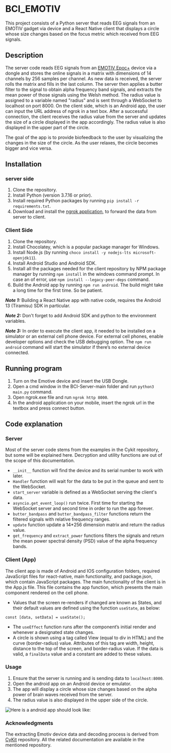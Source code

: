 # BCI_EMOTIV
This project consists of a Python server that reads EEG signals from an EMOTIV gadget via device and a React Native client that displays a circle whose size changes based on the focus metric which received from EEG signals.

## Description
The server code reads EEG signals from an [EMOTIV Epoc+](https://www.emotiv.com/epoc/) device via a dongle and stores the online signals in a matrix with dimensions of 14 channels by 256 samples per channel. As new data is received, the server rolls the matrix and fills in the last column.
The server then applies a butter filter to the signal to obtain alpha frequency band signals, and extracts the mean power of those signals using the Welsh method.
The radius value is assigned to a variable named "radius" and is sent through a WebSocket to localhost on port 8000.
On the client side, which is an Android app, the user can input the URL address of ngrok in a text box.
After a successful connection, the client receives the radius value from the server and updates the size of a circle displayed in the app accordingly.
The radius value is also displayed in the upper part of the circle.

The goal of the app is to provide biofeedback to the user by visualizing the changes in the size of the circle.
As the user relaxes, the circle becomes bigger and vice versa.


## Installation

### server side
1. Clone the repository.
2. Install Python (version 3.7.16 or prior).
3. Install required Python packages by running `pip install -r requirements.txt`.
4. Download and install the [ngrok application](https://ngrok.com/), to forward the data from server to client.

### Client Side

1. Clone the repository.
2. Install Chocolatey, which is a popular package manager for Windows.
3. Install Node.js (by running `choco install -y nodejs-lts microsoft-openjdk11`).
4. Install Android Studio and Android SDK.
5. Install all the packages needed for the client repository by NPM package manager by running `npm install` in the windows command prompt.
   In case an of error, use `npm install --legacy-peer-deps` command.
6. Build the Android app by running `npm run android`. The build might take a long time for the first time. So be patient.

***Note 1:*** Building a React Native app with native code, requires the Android 13 (Tiramisu) SDK in particular.

***Note 2:*** Don't forget to add Android SDK and python to the environment variables.

***Note 3:*** In order to execute the client app, it needed to be installed on a simulator or an external cell phone device.
For external cell phones, enable developer options and check the USB debugging option.
The `npm run android` command will start the simulator if there’s no external device connected.

## Running program

1. Turn on the Emotive device and insert the USB Dongle.
2. Open a cmd window in the BCI-Server-main folder and run `python3 main.py` command.
3. Open ngrok.exe file and run `ngrok http 8000`.
4. In the android application on your mobile, insert the ngrok url in the textbox and press connect button.

## Code explanation
### Server
Most of the server code stems from the examples in the Cykit repository, but some will be explained here. 
Decryption and utility functions are out of the scope of this documentation.
*	`__init__` function will find the device and its serial number to work with later.
* `Handler` function will wait for the data to be put in the queue and sent to the WebSocket. 
* `start_server` variable is defined as a WebSocket serving the client's data.
* `asyncio.get_event_loop()` run twice. 
First time for starting the WebSocket server and second time in order to run the app forever.
* `butter_bandpass` and `butter_bandpass_filter` functions return the filtered signals with relative frequency ranges.
* `update` function update a 14*256 dimension matrix and return the radius value.
* `get_frequency` and `extract_power` functions filters the signals and return the mean power spectral density (PSD) value of the alpha frequency bands.

### Client (App) 
The client app is made of Android and IOS configuration folders, required JavaScript files for react-native, main functionality, and package.json, which contain JavaScript packages. 
The main functionality of the client is in the App.js file.
This file contains the app function, which presents the main component rendered on the cell phone. 
*	Values that the screen re-renders if changed are known as States, and their default values are defined using the function `useState`, as below:
```
const [data, setData] = useState();
```
* The `useEffect` function runs after the component’s initial render and whenever a designated state changes.
*	A circle is shown using a tag called View (equal to div in HTML) and the curve (border-radius) value.
Attributes of this tag are width, height, distance to the top of the screen, and border-radius value.
If the data is valid, a `finalData` value and a constant are added to these values.

### Usage

1. Ensure that the server is running and is sending data to `localhost:8000`.
2. Open the android app on an Android device or emulator.
3. The app will display a circle whose size changes based on the alpha power of brain waves received from the server.
4. The radius value is also displayed in the upper side of the circle.



![Here is a android app should look like:](/1.jpg)

### Acknowledgments
The extracting Emotiv device data and decoding process is derived from [CyKit](https://github.com/CymatiCorp/CyKit) repository.
All the related documentation are available in the mentioned repository.
